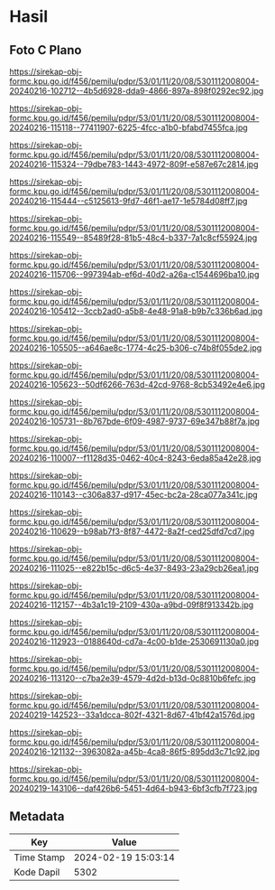 # Hasil

## Foto C Plano

https://sirekap-obj-formc.kpu.go.id/f456/pemilu/pdpr/53/01/11/20/08/5301112008004-20240216-102712--4b5d6928-dda9-4866-897a-898f0292ec92.jpg

https://sirekap-obj-formc.kpu.go.id/f456/pemilu/pdpr/53/01/11/20/08/5301112008004-20240216-115118--77411907-6225-4fcc-a1b0-bfabd7455fca.jpg

https://sirekap-obj-formc.kpu.go.id/f456/pemilu/pdpr/53/01/11/20/08/5301112008004-20240216-115324--79dbe783-1443-4972-809f-e587e67c2814.jpg

https://sirekap-obj-formc.kpu.go.id/f456/pemilu/pdpr/53/01/11/20/08/5301112008004-20240216-115444--c5125613-9fd7-46f1-ae17-1e5784d08ff7.jpg

https://sirekap-obj-formc.kpu.go.id/f456/pemilu/pdpr/53/01/11/20/08/5301112008004-20240216-115549--85489f28-81b5-48c4-b337-7a1c8cf55924.jpg

https://sirekap-obj-formc.kpu.go.id/f456/pemilu/pdpr/53/01/11/20/08/5301112008004-20240216-115706--997394ab-ef6d-40d2-a26a-c1544696ba10.jpg

https://sirekap-obj-formc.kpu.go.id/f456/pemilu/pdpr/53/01/11/20/08/5301112008004-20240216-105412--3ccb2ad0-a5b8-4e48-91a8-b9b7c336b6ad.jpg

https://sirekap-obj-formc.kpu.go.id/f456/pemilu/pdpr/53/01/11/20/08/5301112008004-20240216-105505--a646ae8c-1774-4c25-b306-c74b8f055de2.jpg

https://sirekap-obj-formc.kpu.go.id/f456/pemilu/pdpr/53/01/11/20/08/5301112008004-20240216-105623--50df6266-763d-42cd-9768-8cb53492e4e6.jpg

https://sirekap-obj-formc.kpu.go.id/f456/pemilu/pdpr/53/01/11/20/08/5301112008004-20240216-105731--8b767bde-6f09-4987-9737-69e347b88f7a.jpg

https://sirekap-obj-formc.kpu.go.id/f456/pemilu/pdpr/53/01/11/20/08/5301112008004-20240216-110007--f1128d35-0462-40c4-8243-6eda85a42e28.jpg

https://sirekap-obj-formc.kpu.go.id/f456/pemilu/pdpr/53/01/11/20/08/5301112008004-20240216-110143--c306a837-d917-45ec-bc2a-28ca077a341c.jpg

https://sirekap-obj-formc.kpu.go.id/f456/pemilu/pdpr/53/01/11/20/08/5301112008004-20240216-110629--b98ab7f3-8f87-4472-8a2f-ced25dfd7cd7.jpg

https://sirekap-obj-formc.kpu.go.id/f456/pemilu/pdpr/53/01/11/20/08/5301112008004-20240216-111025--e822b15c-d6c5-4e37-8493-23a29cb26ea1.jpg

https://sirekap-obj-formc.kpu.go.id/f456/pemilu/pdpr/53/01/11/20/08/5301112008004-20240216-112157--4b3a1c19-2109-430a-a9bd-09f8f913342b.jpg

https://sirekap-obj-formc.kpu.go.id/f456/pemilu/pdpr/53/01/11/20/08/5301112008004-20240216-112923--0188640d-cd7a-4c00-b1de-2530691130a0.jpg

https://sirekap-obj-formc.kpu.go.id/f456/pemilu/pdpr/53/01/11/20/08/5301112008004-20240216-113120--c7ba2e39-4579-4d2d-b13d-0c8810b6fefc.jpg

https://sirekap-obj-formc.kpu.go.id/f456/pemilu/pdpr/53/01/11/20/08/5301112008004-20240219-142523--33a1dcca-802f-4321-8d67-41bf42a1576d.jpg

https://sirekap-obj-formc.kpu.go.id/f456/pemilu/pdpr/53/01/11/20/08/5301112008004-20240216-121132--3963082a-a45b-4ca8-86f5-895dd3c71c92.jpg

https://sirekap-obj-formc.kpu.go.id/f456/pemilu/pdpr/53/01/11/20/08/5301112008004-20240219-143106--daf426b6-5451-4d64-b943-6bf3cfb7f723.jpg


## Metadata

| Key        | Value               |
| ---------- | ------------------- |
| Time Stamp | 2024-02-19 15:03:14 |
| Kode Dapil | 5302                |



